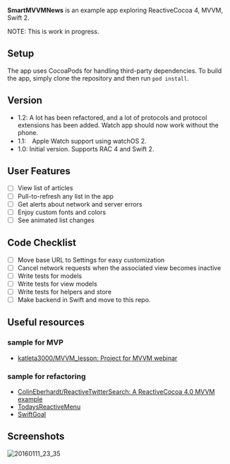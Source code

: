 **SmartMVVMNews** is an example app exploring ReactiveCocoa 4, MVVM, Swift 2.

NOTE: This is work in progress.

## Setup

The app uses CocoaPods for handling third-party dependencies. To build the app, simply clone the repository and then run ``pod install``.

## Version

- 1.2: A lot has been refactored, and a lot of protocols and protocol extensions has been added. Watch app should now work without the phone.
- 1.1:　Apple Watch support using watchOS 2.
- 1.0: Initial version. Supports RAC 4 and Swift 2.


## User Features

- [ ] View list of articles
- [ ] Pull-to-refresh any list in the app
- [ ] Get alerts about network and server errors
- [ ] Enjoy custom fonts and colors
- [ ] See animated list changes

## Code Checklist

- [ ] Move base URL to Settings for easy customization
- [ ] Cancel network requests when the associated view becomes inactive
- [ ] Write tests for models
- [ ] Write tests for view models
- [ ] Write tests for helpers and store
- [ ] Make backend in Swift and move to this repo.

## Useful resources

### sample for MVP

- [katleta3000/MVVM_lesson: Project for MVVM webinar](https://github.com/katleta3000/MVVM_lesson)

### sample for refactoring

- [ColinEberhardt/ReactiveTwitterSearch: A ReactiveCocoa 4.0 MVVM example](https://github.com/ColinEberhardt/ReactiveTwitterSearch)
- [TodaysReactiveMenu](https://github.com/s0mmer/TodaysReactiveMenu/blob/develop/README.md)
- [SwiftGoal](https://github.com/richeterre/SwiftGoal)

## Screenshots

![20160111_23_35](https://cloud.githubusercontent.com/assets/901084/12236377/b2c84b28-b8bc-11e5-815f-863fdc4f687a.gif)

